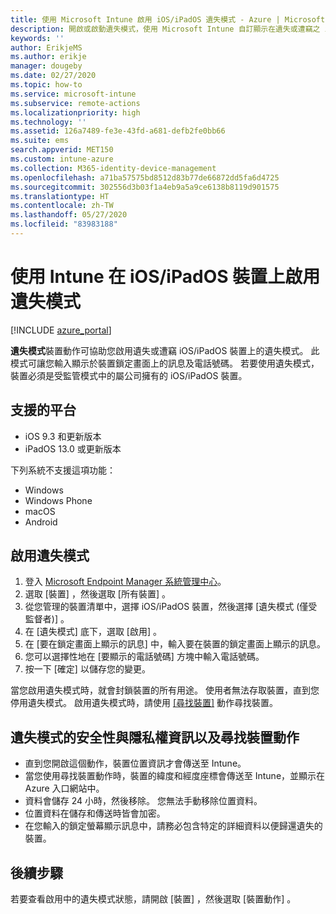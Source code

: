 ```yaml
---
title: 使用 Microsoft Intune 啟用 iOS/iPadOS 遺失模式 - Azure | Microsoft Docs
description: 開啟或啟動遺失模式，使用 Microsoft Intune 自訂顯示在遺失或遭竊之 iOS/iPadOS 裝置鎖定畫面中的訊息。 此外，在使用遺失模式動作時，取得安全性和隱私權資訊的詳細資料。
keywords: ''
author: ErikjeMS
ms.author: erikje
manager: dougeby
ms.date: 02/27/2020
ms.topic: how-to
ms.service: microsoft-intune
ms.subservice: remote-actions
ms.localizationpriority: high
ms.technology: ''
ms.assetid: 126a7489-fe3e-43fd-a681-defb2fe0bb66
ms.suite: ems
search.appverid: MET150
ms.custom: intune-azure
ms.collection: M365-identity-device-management
ms.openlocfilehash: a71ba57575bd8512d83b77de66872dd5fa6d4725
ms.sourcegitcommit: 302556d3b03f1a4eb9a5a9ce6138b8119d901575
ms.translationtype: HT
ms.contentlocale: zh-TW
ms.lasthandoff: 05/27/2020
ms.locfileid: "83983188"
---
```

# <a name="enable-lost-mode-on-iosipados-devices-with-intune"></a>使用 Intune 在 iOS/iPadOS 裝置上啟用遺失模式

[!INCLUDE [azure_portal](../includes/azure_portal.md)]

**遺失模式**裝置動作可協助您啟用遺失或遭竊 iOS/iPadOS 裝置上的遺失模式。 此模式可讓您輸入顯示於裝置鎖定畫面上的訊息及電話號碼。 若要使用遺失模式，裝置必須是受監管模式中的屬公司擁有的 iOS/iPadOS 裝置。

## <a name="supported-platforms"></a>支援的平台

- iOS 9.3 和更新版本
- iPadOS 13.0 或更新版本

下列系統不支援這項功能： 
- Windows
- Windows Phone
- macOS
- Android

## <a name="enable-lost-mode"></a>啟用遺失模式

1. 登入 [Microsoft Endpoint Manager 系統管理中心](https://go.microsoft.com/fwlink/?linkid=2109431)。
3. 選取 [裝置]  ，然後選取 [所有裝置]  。
4. 從您管理的裝置清單中，選擇 iOS/iPadOS 裝置，然後選擇 [遺失模式 (僅受監督者)]  。
5. 在 [遺失模式]  底下，選取 [啟用]  。
6. 在 [要在鎖定畫面上顯示的訊息]  中，輸入要在裝置的鎖定畫面上顯示的訊息。
7. 您可以選擇性地在 [要顯示的電話號碼]  方塊中輸入電話號碼。
6. 按一下 [確定]  以儲存您的變更。

當您啟用遺失模式時，就會封鎖裝置的所有用途。 使用者無法存取裝置，直到您停用遺失模式。 啟用遺失模式時，請使用 [[尋找裝置]](device-locate.md) 動作尋找裝置。

## <a name="security-and-privacy-information-for-the-lost-mode-and-locate-device-actions"></a>遺失模式的安全性與隱私權資訊以及尋找裝置動作
- 直到您開啟這個動作，裝置位置資訊才會傳送至 Intune。
- 當您使用尋找裝置動作時，裝置的緯度和經度座標會傳送至 Intune，並顯示在 Azure 入口網站中。
- 資料會儲存 24 小時，然後移除。 您無法手動移除位置資料。
- 位置資料在儲存和傳送時皆會加密。
- 在您輸入的鎖定螢幕顯示訊息中，請務必包含特定的詳細資料以便歸還遺失的裝置。

## <a name="next-steps"></a>後續步驟

若要查看啟用中的遺失模式狀態，請開啟 [裝置]  ，然後選取 [裝置動作]  。
